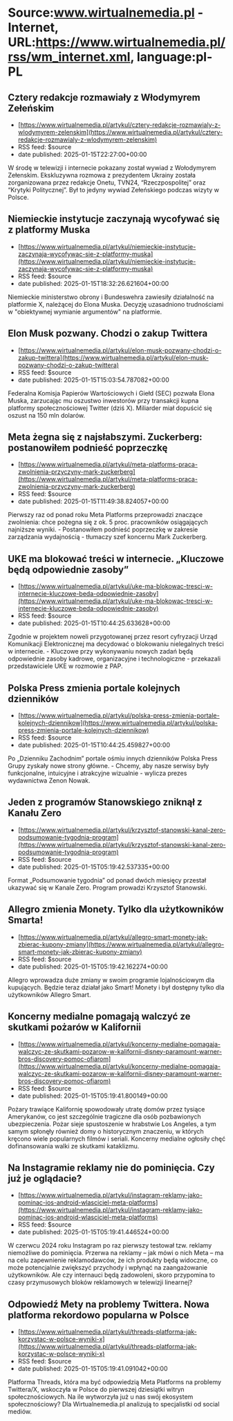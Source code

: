 # Source:www.wirtualnemedia.pl - Internet, URL:https://www.wirtualnemedia.pl/rss/wm_internet.xml, language:pl-PL

## Cztery redakcje rozmawiały z Włodymyrem Zełeńskim
 - [https://www.wirtualnemedia.pl/artykul/cztery-redakcje-rozmawialy-z-wlodymyrem-zelenskim](https://www.wirtualnemedia.pl/artykul/cztery-redakcje-rozmawialy-z-wlodymyrem-zelenskim)
 - RSS feed: $source
 - date published: 2025-01-15T22:27:00+00:00

W środę w telewizji i internecie pokazany został wywiad z Wołodymyrem Zełenskim. Ekskluzywna rozmowa z prezydentem Ukrainy została zorganizowana przez redakcje Onetu, TVN24, “Rzeczpospolitej” oraz “Krytyki Politycznej”. Był to jedyny wywiad Zełeńskiego podczas wizyty w Polsce.

## Niemieckie instytucje zaczynają wycofywać się z platformy Muska
 - [https://www.wirtualnemedia.pl/artykul/niemieckie-instytucje-zaczynaja-wycofywac-sie-z-platformy-muska](https://www.wirtualnemedia.pl/artykul/niemieckie-instytucje-zaczynaja-wycofywac-sie-z-platformy-muska)
 - RSS feed: $source
 - date published: 2025-01-15T18:32:26.621604+00:00

Niemieckie ministerstwo obrony i Bundeswehra zawiesiły działalność na platformie X, należącej do Elona Muska. Decyzję uzasadniono trudnościami w "obiektywnej wymianie argumentów" na platformie.

## Elon Musk pozwany. Chodzi o zakup Twittera
 - [https://www.wirtualnemedia.pl/artykul/elon-musk-pozwany-chodzi-o-zakup-twittera](https://www.wirtualnemedia.pl/artykul/elon-musk-pozwany-chodzi-o-zakup-twittera)
 - RSS feed: $source
 - date published: 2025-01-15T15:03:54.787082+00:00

Federalna Komisja Papierów Wartościowych i Giełd (SEC) pozwała Elona Muska, zarzucając mu oszustwo inwestorów przy transakcji kupna platformy społecznościowej Twitter (dziś X). Miliarder miał dopuścić się oszust na 150 mln dolarów.

## Meta żegna się z najsłabszymi. Zuckerberg: postanowiłem podnieść poprzeczkę
 - [https://www.wirtualnemedia.pl/artykul/meta-platforms-praca-zwolnienia-przyczyny-mark-zuckerberg](https://www.wirtualnemedia.pl/artykul/meta-platforms-praca-zwolnienia-przyczyny-mark-zuckerberg)
 - RSS feed: $source
 - date published: 2025-01-15T11:49:38.824057+00:00

Pierwszy raz od ponad roku Meta Platforms przeprowadzi znaczące zwolnienia: chce pożegna się z ok. 5 proc. pracowników osiągających najniższe wyniki. - Postanowiłem podnieść poprzeczkę w zakresie zarządzania wydajnością - tłumaczy szef koncernu Mark Zuckerberg.

## UKE ma blokować treści w internecie. „Kluczowe będą odpowiednie zasoby”
 - [https://www.wirtualnemedia.pl/artykul/uke-ma-blokowac-tresci-w-internecie-kluczowe-beda-odpowiednie-zasoby](https://www.wirtualnemedia.pl/artykul/uke-ma-blokowac-tresci-w-internecie-kluczowe-beda-odpowiednie-zasoby)
 - RSS feed: $source
 - date published: 2025-01-15T10:44:25.633628+00:00

Zgodnie w projektem noweli przygotowanej przez resort cyfryzacji Urząd Komunikacji Elektronicznej ma decydować o blokowaniu nielegalnych treści w internecie. - Kluczowe przy wykonywaniu nowych zadań będą odpowiednie zasoby kadrowe, organizacyjne i technologiczne - przekazali przedstawiciele UKE w rozmowie z PAP.

## Polska Press zmienia portale kolejnych dzienników
 - [https://www.wirtualnemedia.pl/artykul/polska-press-zmienia-portale-kolejnych-dziennikow](https://www.wirtualnemedia.pl/artykul/polska-press-zmienia-portale-kolejnych-dziennikow)
 - RSS feed: $source
 - date published: 2025-01-15T10:44:25.459827+00:00

Po „Dzienniku Zachodnim” portale ośmiu innych dzienników Polska Press Grupy zyskały nowe strony główne. - Chcemy, aby nasze serwisy były funkcjonalne, intuicyjne i atrakcyjne wizualnie - wylicza prezes wydawnictwa Zenon Nowak.

## Jeden z programów Stanowskiego zniknął z Kanału Zero
 - [https://www.wirtualnemedia.pl/artykul/krzysztof-stanowski-kanal-zero-podsumowanie-tygodnia-program](https://www.wirtualnemedia.pl/artykul/krzysztof-stanowski-kanal-zero-podsumowanie-tygodnia-program)
 - RSS feed: $source
 - date published: 2025-01-15T05:19:42.537335+00:00

Format „Podsumowanie tygodnia” od ponad dwóch miesięcy przestał ukazywać się w Kanale Zero. Program prowadzi Krzysztof Stanowski.

## Allegro zmienia Monety. Tylko dla użytkowników Smarta!
 - [https://www.wirtualnemedia.pl/artykul/allegro-smart-monety-jak-zbierac-kupony-zmiany](https://www.wirtualnemedia.pl/artykul/allegro-smart-monety-jak-zbierac-kupony-zmiany)
 - RSS feed: $source
 - date published: 2025-01-15T05:19:42.162274+00:00

Allegro wprowadza duże zmiany w swoim programie lojalnościowym dla kupujących. Będzie teraz działał jako Smart! Monety i był dostępny tylko dla użytkowników Allegro Smart.

## Koncerny medialne pomagają walczyć ze skutkami pożarów w Kalifornii
 - [https://www.wirtualnemedia.pl/artykul/koncerny-medialne-pomagaja-walczyc-ze-skutkami-pozarow-w-kalifornii-disney-paramount-warner-bros-discovery-pomoc-ofiarom](https://www.wirtualnemedia.pl/artykul/koncerny-medialne-pomagaja-walczyc-ze-skutkami-pozarow-w-kalifornii-disney-paramount-warner-bros-discovery-pomoc-ofiarom)
 - RSS feed: $source
 - date published: 2025-01-15T05:19:41.800149+00:00

Pożary trawiące Kalifornię spowodowały utratę domów przez tysiące Amerykanów, co jest szczególnie tragiczne dla osób pozbawionych ubezpieczenia. Pożar sieje spustoszenie w hrabstwie Los Angeles, a tym samym spłonęły również domy o historycznym znaczeniu, w których kręcono wiele popularnych filmów i seriali. Koncerny medialne ogłosiły chęć dofinansowania walki ze skutkami kataklizmu.

## Na Instagramie reklamy nie do pominięcia. Czy już je oglądacie?
 - [https://www.wirtualnemedia.pl/artykul/instagram-reklamy-jako-pominac-ios-android-wlasciciel-meta-platforms](https://www.wirtualnemedia.pl/artykul/instagram-reklamy-jako-pominac-ios-android-wlasciciel-meta-platforms)
 - RSS feed: $source
 - date published: 2025-01-15T05:19:41.446524+00:00

W czerwcu 2024 roku Instagram po raz pierwszy testował tzw. reklamy niemożliwe do pominięcia. Przerwa na reklamy – jak mówi o nich Meta – ma na celu zapewnienie reklamodawców, że ich produkty będą widoczne, co może potencjalnie zwiększyć przychody i wpłynąć na zaangażowanie użytkowników. Ale czy internauci będą zadowoleni, skoro przypomina to czasy przymusowych bloków reklamowych w telewizji linearnej?

## Odpowiedź Mety na problemy Twittera. Nowa platforma rekordowo popularna w Polsce
 - [https://www.wirtualnemedia.pl/artykul/threads-platforma-jak-korzystac-w-polsce-wyniki-x](https://www.wirtualnemedia.pl/artykul/threads-platforma-jak-korzystac-w-polsce-wyniki-x)
 - RSS feed: $source
 - date published: 2025-01-15T05:19:41.091042+00:00

Platforma Threads, która ma być odpowiedzią Meta Platforms na problemy Twittera/X, wskoczyła w Polsce do pierwszej dziesiątki witryn społecznościowych. Na ile wytworzyła już u nas swój ekosystem społecznościowy? Dla Wirtualnemedia.pl analizują to specjalistki od social mediów.

